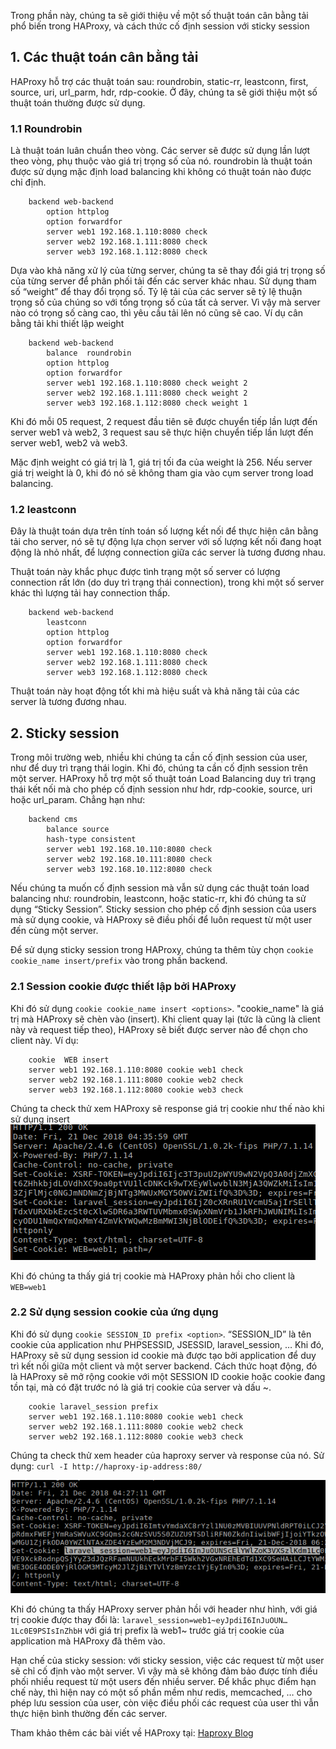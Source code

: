 Trong phần này, chúng ta sẽ giới thiệu về một số thuật toán cân bằng tải phổ biến trong HAProxy, và cách thức cố định session với sticky session

## 1. Các thuật toán cân bằng tải

HAProxy hỗ trợ các thuật toán sau: roundrobin, static-rr, leastconn, first, source, uri, url_parm, hdr, rdp-cookie. Ở đây, chúng ta sẽ giới thiệu một số thuật toán thường được sử dụng.

### 1.1 Roundrobin

Là thuật toán luân chuẩn theo vòng. Các server sẽ được sử dụng lần lượt theo vòng, phụ thuộc vào giá trị trọng số của nó. roundrobin là thuật toán được sử dụng mặc định load balancing khi không có thuật toán nào được chỉ định.

        backend web-backend
            option httplog
            option forwardfor
            server web1 192.168.1.110:8080 check
            server web2 192.168.1.111:8080 check
            server web3 192.168.1.112:8080 check

Dựa vào khả năng xử lý của từng server, chúng ta sẽ thay đổi giá trị trọng số của từng server để phân phối tải đến các server khác nhau. Sử dụng tham số “weight” để thay đổi trọng số. Tỷ lệ tải của các server sẽ tỷ lệ thuận trọng số của chúng so với tổng trọng số của tất cả server. Vì vậy mà server nào có trọng số càng cao, thì yêu cầu tải lên nó cũng sẽ cao. Ví dụ cân bằng tải khi thiết lập weight

        backend web-backend
            balance  roundrobin
            option httplog
            option forwardfor
            server web1 192.168.1.110:8080 check weight 2
            server web2 192.168.1.111:8080 check weight 2
            server web3 192.168.1.112:8080 check weight 1

Khi đó mỗi 05 request, 2 request đầu tiên sẽ được chuyển tiếp lần lượt đến server web1 và web2, 3 request sau sẽ thực hiện chuyển tiếp lần lượt đến server web1, web2 và web3.

Mặc định weight có giá trị là 1, giá trị tối đa của weight là 256. Nếu server giá trị weight là 0, khi đó nó sẽ không tham gia vào cụm server trong load balancing.

### 1.2 leastconn

Đây là thuật toán dựa trên tính toán số lượng kết nối để thực hiện cân bằng tải cho server, nó sẽ tự động lựa chọn server với số lượng kết nối đang hoạt động là nhỏ nhất, để lượng connection giữa các server là tương đương nhau.

Thuật toán này khắc phục được tình trạng một số server có lượng connection rất lớn (do duy trì trạng thái connection), trong khi một số server khác thì lượng tải hay connection thấp.

        backend web-backend
            leastconn
            option httplog
            option forwardfor
            server web1 192.168.1.110:8080 check
            server web2 192.168.1.111:8080 check
            server web3 192.168.1.112:8080 check

Thuật toán này hoạt động tốt khi mà hiệu suất và khả năng tải của các server là tương đương nhau.

## 2. Sticky session

Trong môi trường web, nhiều khi chúng ta cần cố định session của user, như để duy trì trạng thái login. Khi đó, chúng ta cần cố định session trên một server. HAProxy hỗ trợ một số thuật toán Load Balancing duy trì trạng thái kết nối mà cho phép cố định session như hdr, rdp-cookie, source, uri hoặc url_param. Chẳng hạn như:

        backend cms
            balance source
            hash-type consistent
            server web1 192.168.10.110:8080 check
            server web2 192.168.10.111:8080 check
            server web3 192.168.10.112:8080 check

Nếu chúng ta muốn cố định session mà vẫn sử dụng các thuật toán load balancing như: roundrobin, leastconn, hoặc static-rr, khi đó chúng ta sử dụng “Sticky Session”.
Sticky session cho phép cố định session của users mà sử dụng cookie, và HAProxy sẽ điều phối để luôn request từ một user đến cùng một server.

Để sử dụng sticky session trong HAProxy, chúng ta thêm tùy chọn `cookie cookie_name insert/prefix` vào trong phần backend.

### 2.1 Session cookie được thiết lập bởi HAProxy

Khi đó sử dụng `cookie cookie_name insert <options>`. "cookie_name" là giá trị mà HAProxy sẽ chèn vào (insert). Khi client quay lại (tức là cũng là client này và request tiếp theo), HAProxy sẽ biết được server nào để chọn cho client này. Ví dụ:

        cookie  WEB insert
        server web1 192.168.1.110:8080 cookie web1 check
        server web2 192.168.1.111:8080 cookie web2 check
        server web3 192.168.1.112:8080 cookie web3 check

Chúng ta check thử xem HAProxy sẽ response giá trị cookie như thế nào khi sử dụng insert
<img src="../images/session-cookie-setup-by-haproxy.png" />

Khi đó chúng ta thấy giá trị cookie mà HAProxy phản hồi cho client là `WEB=web1`

### 2.2 Sử dụng session cookie của ứng dụng

Khi đó sử dụng `cookie SESSION_ID prefix <option>`. “SESSION_ID” là tên cookie của application như PHPSESSID, JSESSID, laravel_session, … Khi đó, HAProxy sẽ sử dụng session id cookie mà được tạo bởi application để duy trì kết nối giữa một client và một server backend. Cách thức hoạt động, đó là HAProxy sẽ mở rộng cookie với một SESSION ID cookie hoặc cookie đang tồn tại, mà có đặt trước nó là giá trị cookie của server và dấu ~.

        cookie laravel_session prefix
        server web1 192.168.1.110:8080 cookie web1 check
        server web2 192.168.1.111:8080 cookie web2 check
        server web2 192.168.1.112:8080 cookie web3 check

Chúng ta check thử xem header của haproxy server và response của nó. Sử dụng: `curl -I http://haproxy-ip-address:80/`

<img src="../images/session-cookie-setup-by-app.png" />

Khi đó chúng ta thấy HAProxy server phản hồi với header như hình, với giá trị cookie được thay đổi là: `laravel_session=web1~eyJpdiI6InJuOUN…1Lc0E9PSIsInZhbH` với giá trị prefix là web1~ trước giá trị cookie của application mà HAProxy đã thêm vào.

Hạn chế của sticky session: với sticky session, việc các request từ một user sẽ chỉ cố định vào một server. Vì vậy mà sẽ không đảm bảo được tính điều phối nhiều request từ một users đến nhiều server. Để khắc phục điểm hạn chế này, thì hiện nay có một số phần mềm như redis, memcached, … cho phép lưu session của user, còn việc điều phối các request của user thì vẫn thực hiện bình thường đến các server.

Tham khảo thêm các bài viết về HAProxy tại: [Haproxy Blog](https://www.haproxy.com/blog/)
